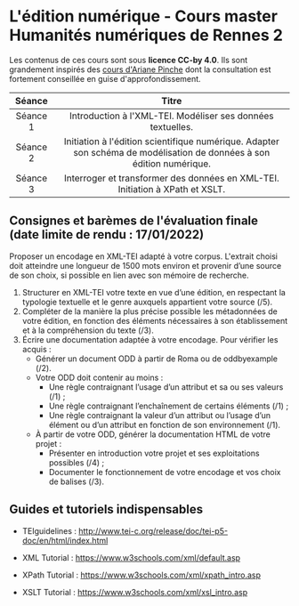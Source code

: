 # L'édition numérique - Cours master Humanités numériques de Rennes 2

Les contenus de ces cours sont sous **licence CC-by 4.0**. 
Ils sont grandement inspirés des [cours d'Ariane Pinche](https://github.com/ArianePinche) dont la consultation est fortement conseillée en guise d'approfondissement. 

| Séance  | Titre|
| :---------------: | :---------------:|
| Séance 1 | Introduction à l'XML-TEI. Modéliser ses données textuelles. |
| Séance 2  | Initiation à l'édition scientifique numérique. Adapter son schéma de modélisation de données à son édition numérique. |
| Séance 3  | Interroger et transformer des données en XML-TEI. Initiation à XPath et XSLT. |

## Consignes et barèmes de l'évaluation finale (date limite de rendu : 17/01/2022)

Proposer un encodage en XML-TEI adapté à votre corpus. L'extrait choisi doit atteindre une longueur de 1500 mots environ et provenir d’une source de son choix, si possible en lien avec son mémoire de recherche. 

1. Structurer en XML-TEI votre texte en vue d’une édition, en respectant la typologie textuelle et le genre auxquels appartient votre source (/5).
2. Compléter de la manière la plus précise possible les métadonnées de votre édition, en fonction des éléments nécessaires à son établissement et à la compréhension du texte (/3).
3. Écrire une documentation adaptée à votre encodage. Pour vérifier les acquis :
	* Générer un document ODD à partir de Roma ou de oddbyexample (/2).
	* Votre ODD doit contenir au moins :
	  * Une règle contraignant l’usage d’un attribut et sa ou ses valeurs (/1) ;
	  * Une règle contraignant l’enchaînement de certains éléments (/1) ;
	  * Une règle contraignant la valeur d’un attribut ou l’usage d’un élément ou d’un attribut en fonction de son environnement (/1).
	* À partir de votre ODD, générer la documentation HTML de votre projet :
	  * Présenter en introduction votre projet et ses exploitations possibles (/4) ;
	  * Documenter le fonctionnement de votre encodage et vos choix de balises (/3).

## Guides et tutoriels indispensables

* TEIguidelines :  http://www.tei-c.org/release/doc/tei-p5-doc/en/html/index.html

* XML Tutorial : https://www.w3schools.com/xml/default.asp

* XPath Tutorial : https://www.w3schools.com/xml/xpath_intro.asp

* XSLT Tutorial : https://www.w3schools.com/xml/xsl_intro.asp
